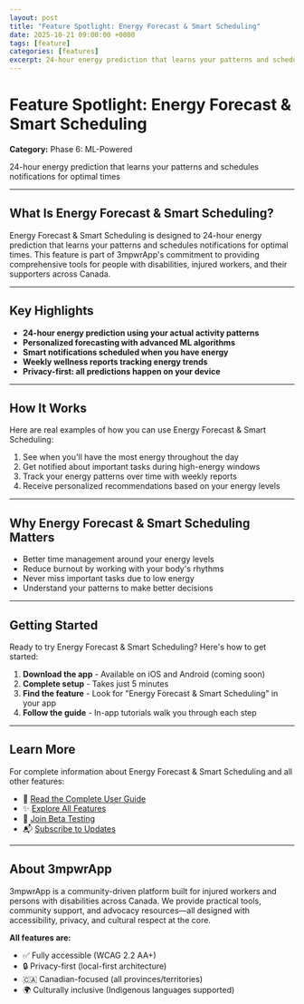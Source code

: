 ```yaml
---
layout: post
title: "Feature Spotlight: Energy Forecast & Smart Scheduling"
date: 2025-10-21 09:00:00 +0000
tags: [feature]
categories: [features]
excerpt: 24-hour energy prediction that learns your patterns and schedules notifications for optimal times
---
```


# Feature Spotlight: Energy Forecast & Smart Scheduling

**Category:** Phase 6: ML-Powered

24-hour energy prediction that learns your patterns and schedules notifications for optimal times

---

## What Is Energy Forecast & Smart Scheduling?

Energy Forecast & Smart Scheduling is designed to 24-hour energy prediction that learns your patterns and schedules notifications for optimal times. This feature is part of 3mpwrApp's commitment to providing comprehensive tools for people with disabilities, injured workers, and their supporters across Canada.

---

## Key Highlights

- **24-hour energy prediction using your actual activity patterns**
- **Personalized forecasting with advanced ML algorithms**
- **Smart notifications scheduled when you have energy**
- **Weekly wellness reports tracking energy trends**
- **Privacy-first: all predictions happen on your device**

---

## How It Works

Here are real examples of how you can use Energy Forecast & Smart Scheduling:

1. See when you'll have the most energy throughout the day
2. Get notified about important tasks during high-energy windows
3. Track your energy patterns over time with weekly reports
4. Receive personalized recommendations based on your energy levels

---

## Why Energy Forecast & Smart Scheduling Matters

- Better time management around your energy levels
- Reduce burnout by working with your body's rhythms
- Never miss important tasks due to low energy
- Understand your patterns to make better decisions

---

## Getting Started

Ready to try Energy Forecast & Smart Scheduling? Here's how to get started:

1. **Download the app** - Available on iOS and Android (coming soon)
2. **Complete setup** - Takes just 5 minutes
3. **Find the feature** - Look for "Energy Forecast & Smart Scheduling" in your app
4. **Follow the guide** - In-app tutorials walk you through each step

---

## Learn More

For complete information about Energy Forecast & Smart Scheduling and all other features:

- 📖 [Read the Complete User Guide](/user-guide/#energy-forecast-smart-scheduling)
- ✨ [Explore All Features](/features/)
- 🧪 [Join Beta Testing](/beta/)
- 📬 [Subscribe to Updates](/newsletter/)

---

## About 3mpwrApp

3mpwrApp is a community-driven platform built for injured workers and persons with disabilities across Canada. We provide practical tools, community support, and advocacy resources—all designed with accessibility, privacy, and cultural respect at the core.

**All features are:**
- ✅ Fully accessible (WCAG 2.2 AA+)
- 🔒 Privacy-first (local-first architecture)
- 🇨🇦 Canadian-focused (all provinces/territories)
- 🌍 Culturally inclusive (Indigenous languages supported)
